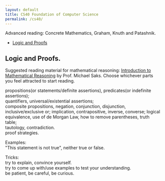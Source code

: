 ```yaml
---
layout: default
title: CS40 Foundation of Computer Science
permalink: /cs40/
---
```



Advanced reading: Concrete Mathematics, Graham, Knuth and Patashnik.  

* [Logic and Proofs](#proofs)

## <a name="proofs"></a> Logic and Proofs.

Suggested reading material for mathematical reasoning: [Introduction to Mathematical Reasoning](https://sites.math.rutgers.edu/~saks/300S/) by Prof. Michael Saks. Choose whichever parts you feel attracted to start reading.

propositions(or statements/definite assertions), predicates(or indefinite assertions);  
quantifiers, universal/existential assertions;  
composite propositions, negation, conjunction, disjunction, inclusive/exclusive or;
implication, contrapositive, inverse, converse;
logical equivalence, use of de Morgan Law, how to remove parentheses, truth table;  
tautology, contradiction.  
proof strategies.



Examples:  
"This statement is not true", neither true or false.  



Tricks:  
try to explain, convince yourself.  
try to come up with/use examples to test your understanding.  
be patient, be careful, be curious.
